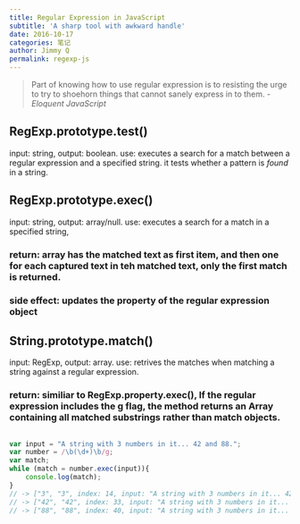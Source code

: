 ```yaml
---
title: Regular Expression in JavaScript
subtitle: 'A sharp tool with awkward handle'
date: 2016-10-17
categories: 笔记
author: Jimmy Q
permalink: regexp-js
---
```

>Part of knowing how to use regular expression is to resisting the urge to try to shoehorn things that cannot sanely express in to them. - _Eloquent JavaScript_

## RegExp.prototype.test()
input: string, output: boolean.
use: executes a search for a match between a regular expression and a specified string. 
it tests whether a pattern is *found* in a string.

## RegExp.prototype.exec()
input: string, output: array/null.
use: executes a search for a match in a specified string,

### return: array has the matched text as first item, and then one for each captured text in teh matched text, only the first match is returned.
### side effect: updates the property of the regular expression object 

## String.prototype.match()
input: RegExp, output: array.
use: retrives the matches when matching a string against a regular expression.

### return: similiar to RegExp.property.exec(), If the regular expression includes the g flag, the method returns an Array containing all matched substrings rather than match objects.

```javascript

var input = "A string with 3 numbers in it... 42 and 88.";
var number = /\b(\d+)\b/g;
var match;
while (match = number.exec(input)){
    console.log(match);
}
// -> ["3", "3", index: 14, input: "A string with 3 numbers in it... 42 and 88."]
// -> ["42", "42", index: 33, input: "A string with 3 numbers in it... 42 and 88."]
// -> ["88", "88", index: 40, input: "A string with 3 numbers in it... 42 and 88."]
```



